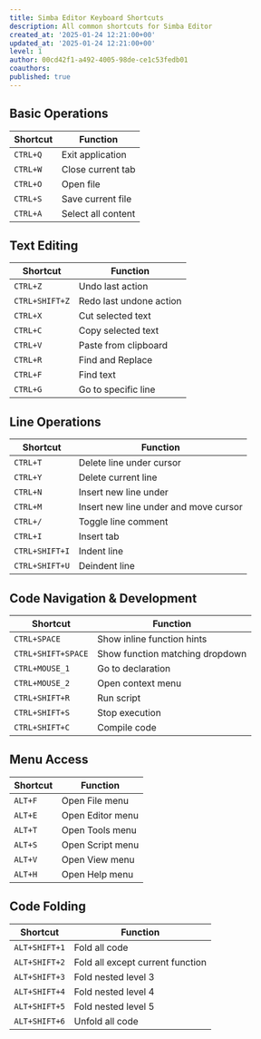 ```yaml
---
title: Simba Editor Keyboard Shortcuts
description: All common shortcuts for Simba Editor
created_at: '2025-01-24 12:21:00+00'
updated_at: '2025-01-24 12:21:00+00'
level: 1
author: 00cd42f1-a492-4005-98de-ce1c53fedb01
coauthors: 
published: true
---
```


## Basic Operations

| Shortcut | Function           |
| -------- | ------------------ |
| `CTRL+Q` | Exit application   |
| `CTRL+W` | Close current tab  |
| `CTRL+O` | Open file          |
| `CTRL+S` | Save current file  |
| `CTRL+A` | Select all content |

## Text Editing

| Shortcut       | Function                |
| -------------- | ----------------------- |
| `CTRL+Z`       | Undo last action        |
| `CTRL+SHIFT+Z` | Redo last undone action |
| `CTRL+X`       | Cut selected text       |
| `CTRL+C`       | Copy selected text      |
| `CTRL+V`       | Paste from clipboard    |
| `CTRL+R`       | Find and Replace        |
| `CTRL+F`       | Find text               |
| `CTRL+G`       | Go to specific line     |

## Line Operations

| Shortcut       | Function                              |
| -------------- | ------------------------------------- |
| `CTRL+T`       | Delete line under cursor              |
| `CTRL+Y`       | Delete current line                   |
| `CTRL+N`       | Insert new line under                 |
| `CTRL+M`       | Insert new line under and move cursor |
| `CTRL+/`       | Toggle line comment                   |
| `CTRL+I`       | Insert tab                            |
| `CTRL+SHIFT+I` | Indent line                           |
| `CTRL+SHIFT+U` | Deindent line                         |

## Code Navigation & Development

| Shortcut           | Function                        |
| ------------------ | ------------------------------- |
| `CTRL+SPACE`       | Show inline function hints      |
| `CTRL+SHIFT+SPACE` | Show function matching dropdown |
| `CTRL+MOUSE_1`     | Go to declaration               |
| `CTRL+MOUSE_2`     | Open context menu               |
| `CTRL+SHIFT+R`     | Run script                      |
| `CTRL+SHIFT+S`     | Stop execution                  |
| `CTRL+SHIFT+C`     | Compile code                    |

## Menu Access

| Shortcut | Function         |
| -------- | ---------------- |
| `ALT+F`  | Open File menu   |
| `ALT+E`  | Open Editor menu |
| `ALT+T`  | Open Tools menu  |
| `ALT+S`  | Open Script menu |
| `ALT+V`  | Open View menu   |
| `ALT+H`  | Open Help menu   |

## Code Folding

| Shortcut      | Function                         |
| ------------- | -------------------------------- |
| `ALT+SHIFT+1` | Fold all code                    |
| `ALT+SHIFT+2` | Fold all except current function |
| `ALT+SHIFT+3` | Fold nested level 3              |
| `ALT+SHIFT+4` | Fold nested level 4              |
| `ALT+SHIFT+5` | Fold nested level 5              |
| `ALT+SHIFT+6` | Unfold all code                  |
